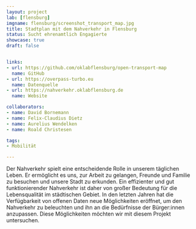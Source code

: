 ```yaml
---
layout: project
lab: [flensburg]
imgname: flensburg/screenshot_transport_map.jpg
title: Stadtplan mit dem Nahverkehr in Flensburg
status: Sucht ehrenamtlich Engagierte
showcase: true
draft: false


links:
- url: https://github.com/oklabflensburg/open-transport-map
  name: GitHub
- url: https://overpass-turbo.eu
  name: Datenquelle
- url: https://nahverkehr.oklabflensburg.de
  name: Website

collaborators:
- name: David Bornemann
- name: Felix-Claudius Dietz
- name: Aurelius Wendelken
- name: Roald Christesen

tags:
- Mobilität

---
```


Der Nahverkehr spielt eine entscheidende Rolle in unserem täglichen Leben. Er ermöglicht es uns, zur Arbeit zu gelangen, Freunde und Familie zu besuchen und unsere Stadt zu erkunden. Ein effizienter und gut funktionierender Nahverkehr ist daher von großer Bedeutung für die Lebensqualität im städtischen Gebiet. In den letzten Jahren hat die Verfügbarkeit von offenen Daten neue Möglichkeiten eröffnet, um den Nahverkehr zu beleuchten und ihn an die Bedürfnisse der Bürger:innen anzupassen. Diese Möglichkeiten möchten wir mit diesem Projekt untersuchen.
